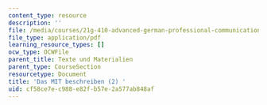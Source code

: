 ```yaml
---
content_type: resource
description: ''
file: /media/courses/21g-410-advanced-german-professional-communication-spring-2017/cf58ce7ec988e82fb57e2a577ab848af_21G_410s17_W05_M13.pdf
file_type: application/pdf
learning_resource_types: []
ocw_type: OCWFile
parent_title: Texte und Materialien
parent_type: CourseSection
resourcetype: Document
title: 'Das MIT beschreiben (2) '
uid: cf58ce7e-c988-e82f-b57e-2a577ab848af
---
```

